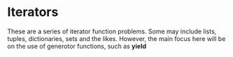 # Iterators

These are a series of iterator function problems. Some may include lists, tuples, dictionaries, sets and the likes. However, the main focus here will be on the use of generotor functions, such as **yield**
